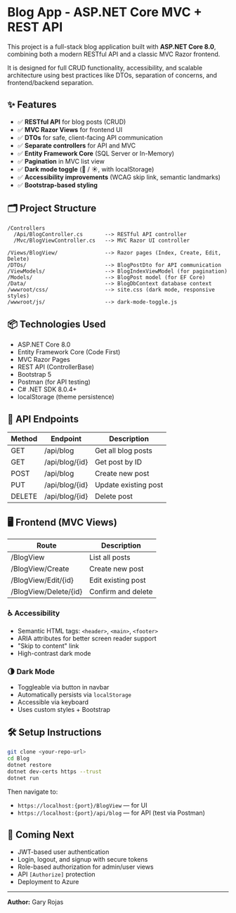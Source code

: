 # Blog App - ASP.NET Core MVC + REST API

This project is a full-stack blog application built with **ASP.NET Core 8.0**, combining both a modern RESTful API and a classic MVC Razor frontend.

It is designed for full CRUD functionality, accessibility, and scalable architecture using best practices like DTOs, separation of concerns, and frontend/backend separation.

## ✨ Features

- ✅ **RESTful API** for blog posts (CRUD)
- ✅ **MVC Razor Views** for frontend UI
- ✅ **DTOs** for safe, client-facing API communication
- ✅ **Separate controllers** for API and MVC
- ✅ **Entity Framework Core** (SQL Server or In-Memory)
- ✅ **Pagination** in MVC list view
- ✅ **Dark mode toggle** (🌙 / ☀️, with localStorage)
- ✅ **Accessibility improvements** (WCAG skip link, semantic landmarks)
- ✅ **Bootstrap-based styling**

## 🗂️ Project Structure

```
/Controllers
  /Api/BlogController.cs       --> RESTful API controller
  /Mvc/BlogViewController.cs   --> MVC Razor UI controller

/Views/BlogView/               --> Razor pages (Index, Create, Edit, Delete)
/DTOs/                         --> BlogPostDto for API communication
/ViewModels/                   --> BlogIndexViewModel (for pagination)
/Models/                       --> BlogPost model (for EF Core)
/Data/                         --> BlogDbContext database context
/wwwroot/css/                  --> site.css (dark mode, responsive styles)
/wwwroot/js/                   --> dark-mode-toggle.js
```

## 📦 Technologies Used

- ASP.NET Core 8.0
- Entity Framework Core (Code First)
- MVC Razor Pages
- REST API (ControllerBase)
- Bootstrap 5
- Postman (for API testing)
- C# .NET SDK 8.0.4+
- localStorage (theme persistence)

## 🚀 API Endpoints

| Method | Endpoint          | Description         |
|--------|-------------------|---------------------|
| GET    | /api/blog         | Get all blog posts  |
| GET    | /api/blog/{id}    | Get post by ID      |
| POST   | /api/blog         | Create new post     |
| PUT    | /api/blog/{id}    | Update existing post|
| DELETE | /api/blog/{id}    | Delete post         |

## 🖥️ Frontend (MVC Views)

| Route                    | Description            |
|--------------------------|------------------------|
| /BlogView                | List all posts         |
| /BlogView/Create         | Create new post        |
| /BlogView/Edit/{id}      | Edit existing post     |
| /BlogView/Delete/{id}    | Confirm and delete     |

### ♿ Accessibility

- Semantic HTML tags: `<header>`, `<main>`, `<footer>`
- ARIA attributes for better screen reader support
- "Skip to content" link
- High-contrast dark mode

### 🌗 Dark Mode

- Toggleable via button in navbar
- Automatically persists via `localStorage`
- Accessible via keyboard
- Uses custom styles + Bootstrap

## 🛠️ Setup Instructions

```bash
git clone <your-repo-url>
cd Blog
dotnet restore
dotnet dev-certs https --trust
dotnet run
```

Then navigate to:

- `https://localhost:{port}/BlogView` — for UI
- `https://localhost:{port}/api/blog` — for API (test via Postman)

## 🔐 Coming Next

- JWT-based user authentication
- Login, logout, and signup with secure tokens
- Role-based authorization for admin/user views
- API `[Authorize]` protection
- Deployment to Azure

---

**Author:** Gary Rojas
